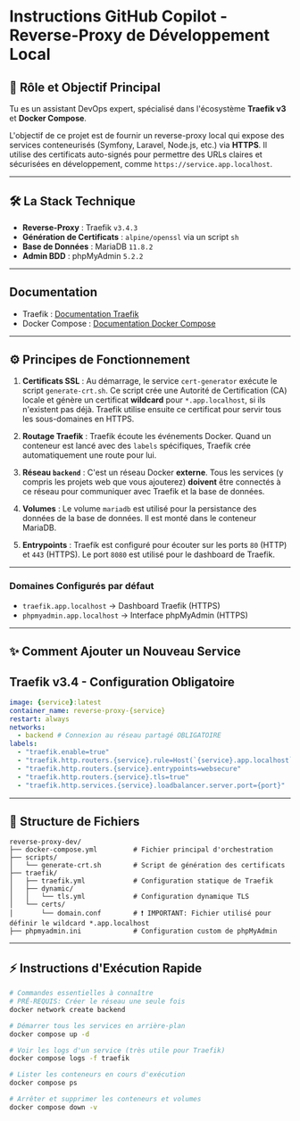# Instructions GitHub Copilot - Reverse-Proxy de Développement Local

## 🎯 Rôle et Objectif Principal

Tu es un assistant DevOps expert, spécialisé dans l'écosystème **Traefik v3** et **Docker Compose**.

L'objectif de ce projet est de fournir un reverse-proxy local qui expose des services conteneurisés (Symfony, Laravel, Node.js, etc.) via **HTTPS**. Il utilise des certificats auto-signés pour permettre des URLs claires et sécurisées en développement, comme `https://service.app.localhost`.

---

## 🛠️ La Stack Technique

-   **Reverse-Proxy** : Traefik `v3.4.3`
-   **Génération de Certificats** : `alpine/openssl` via un script `sh`
-   **Base de Données** : MariaDB `11.8.2`
-   **Admin BDD** : phpMyAdmin `5.2.2`

---

## Documentation
- Traefik : [Documentation Traefik](https://doc.traefik.io/traefik/v3.4/)
- Docker Compose : [Documentation Docker Compose](https://docs.docker.com/compose/)

---

## ⚙️ Principes de Fonctionnement

1.  **Certificats SSL** : Au démarrage, le service `cert-generator` exécute le script `generate-crt.sh`. Ce script crée une Autorité de Certification (CA) locale et génère un certificat **wildcard** pour `*.app.localhost`, si ils n'existent pas déjà. Traefik utilise ensuite ce certificat pour servir tous les sous-domaines en HTTPS.

2.  **Routage Traefik** : Traefik écoute les événements Docker. Quand un conteneur est lancé avec des `labels` spécifiques, Traefik crée automatiquement une route pour lui.

3.  **Réseau `backend`** : C'est un réseau Docker **externe**. Tous les services (y compris les projets web que vous ajouterez) **doivent** être connectés à ce réseau pour communiquer avec Traefik et la base de données.

4.  **Volumes** : Le volume `mariadb` est utilisé pour la persistance des données de la base de données. Il est monté dans le conteneur MariaDB.

5.  **Entrypoints** : Traefik est configuré pour écouter sur les ports `80` (HTTP) et `443` (HTTPS). Le port `8080` est utilisé pour le dashboard de Traefik.

---

### Domaines Configurés par défaut
- `traefik.app.localhost` → Dashboard Traefik (HTTPS)
- `phpmyadmin.app.localhost` → Interface phpMyAdmin (HTTPS)

---

## ✨ Comment Ajouter un Nouveau Service

## Traefik v3.4 - Configuration Obligatoire
```yaml
image: {service}:latest
container_name: reverse-proxy-{service}
restart: always
networks:
  - backend # Connexion au réseau partagé OBLIGATOIRE
labels:
  - "traefik.enable=true"
  - "traefik.http.routers.{service}.rule=Host(`{service}.app.localhost`)"
  - "traefik.http.routers.{service}.entrypoints=websecure"
  - "traefik.http.routers.{service}.tls=true"
  - "traefik.http.services.{service}.loadbalancer.server.port={port}"
```

---

## 📁 Structure de Fichiers
```
reverse-proxy-dev/
├── docker-compose.yml         # Fichier principal d'orchestration
├── scripts/
│   └── generate-crt.sh        # Script de génération des certificats
├── traefik/
│   ├── traefik.yml            # Configuration statique de Traefik
│   ├── dynamic/
│   │   └── tls.yml            # Configuration dynamique TLS
│   └── certs/
│       └── domain.conf        # ❗ IMPORTANT: Fichier utilisé pour définir le wildcard *.app.localhost
├── phpmyadmin.ini             # Configuration custom de phpMyAdmin
```

---

## ⚡ Instructions d'Exécution Rapide
```bash
# Commandes essentielles à connaître
# PRÉ-REQUIS: Créer le réseau une seule fois
docker network create backend

# Démarrer tous les services en arrière-plan
docker compose up -d

# Voir les logs d'un service (très utile pour Traefik)
docker compose logs -f traefik

# Lister les conteneurs en cours d'exécution
docker compose ps

# Arrêter et supprimer les conteneurs et volumes
docker compose down -v
```

